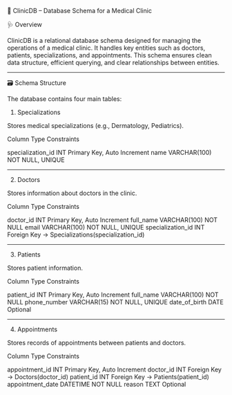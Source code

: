 
📘 ClinicDB – Database Schema for a Medical Clinic

🩺 Overview

ClinicDB is a relational database schema designed for managing the operations of a medical clinic. It handles key entities such as doctors, patients, specializations, and appointments. This schema ensures clean data structure, efficient querying, and clear relationships between entities.


---

🗃️ Schema Structure

The database contains four main tables:

1. Specializations



Stores medical specializations (e.g., Dermatology, Pediatrics).

Column	Type	Constraints

specialization_id	INT	Primary Key, Auto Increment
name	VARCHAR(100)	NOT NULL, UNIQUE


---

2. Doctors



Stores information about doctors in the clinic.

Column	Type	Constraints

doctor_id	INT	Primary Key, Auto Increment
full_name	VARCHAR(100)	NOT NULL
email	VARCHAR(100)	NOT NULL, UNIQUE
specialization_id	INT	Foreign Key → Specializations(specialization_id)


---

3. Patients



Stores patient information.

Column	Type	Constraints

patient_id	INT	Primary Key, Auto Increment
full_name	VARCHAR(100)	NOT NULL
phone_number	VARCHAR(15)	NOT NULL, UNIQUE
date_of_birth	DATE	Optional


---

4. Appointments



Stores records of appointments between patients and doctors.

Column	Type	Constraints

appointment_id	INT	Primary Key, Auto Increment
doctor_id	INT	Foreign Key → Doctors(doctor_id)
patient_id	INT	Foreign Key → Patients(patient_id)
appointment_date	DATETIME	NOT NULL
reason	TEXT	Optional


